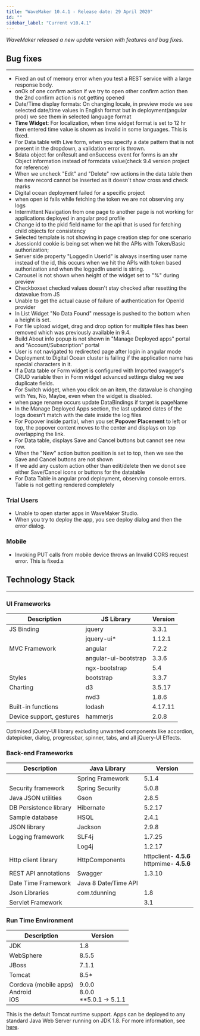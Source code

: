 ```yaml
---
title: "WaveMaker 10.4.1 - Release date: 29 April 2020"
id: ""
sidebar_label: "Current v10.4.1"
---
```

*WaveMaker released a new update version with features and bug fixes.*

## Bug fixes

---

- Fixed an out of memory error when you test a REST service with a large response body.
- onOk of one confirm action if we try to open other confirm action then the 2nd confirm action is not getting opened
- Date/Time display formats: On changing locale, in preview mode we see selected date/time values in English format but in deployment(angular prod) we see them in selected language format
- **Time Widget**: For localization, when time widget format is set to 12 hr then entered time value is shown as invalid in some languages. This is fixed.
- For Data table with Live form, when you specify a date pattern that is not present in the dropdown, a validation error is thrown.
- $data object for onResult and onSuccess event for forms is an xhr Object information instead of formdata value(check 9.4 version project for reference)
- When we uncheck "Edit" and "Delete" row actions in the data table then the new record cannot be inserted as it doesn't show cross and check marks
- Digital ocean deployment failed for a specific project
- when open id fails while fetching the token we are not observing any logs
- Intermittent Navigation from one page to another page is not working for applications deployed in angular prod profile
- Change id to the pkId field name for the api that is used for fetching child objects for consistency
- Selected template is not showing in page creation step for one scenario
- JsessionId cookie is being set when we hit the APIs with Token/Basic authorization;
- Server side property "LoggedIn UserId" is always inserting user name instead of the id, this occurs when we hit the APIs with token based authorization and when the loggedIn userid is string.
- Carousel is not shown when height of the widget set to "%" during preview
- Checkboxset checked values doesn't stay checked after resetting the datavalue from JS
- Unable to get the actual cause of failure of authentication for OpenId provider
- In List Widget "No Data Found" message is pushed to the bottom when a height is set.
- For file upload widget, drag and drop option for multiple files has been removed which was previously available in 9.4.
- Build About info popup is not shown in "Manage Deployed apps" portal and "Account/Subscription" portal
- User is not navigated to redirected page after login in angular mode
- Deployment to Digital Ocean cluster is failing if the application name has special characters in it.
- If a Data table or Form widget is configured with Imported swagger's CRUD variable then in Form widget advanced settings dialog we see duplicate fields.
- For Switch widget, when you click on an item, the datavalue is changing with Yes, No, Maybe, even when the widget is disabled.
- when page rename occurs update DataBindings if target is pageName
- In the Manage Deployed Apps section, the last updated dates of the logs doesn't match with the date inside the log files
- For Popover inside partial, when you set **Popover Placement** to left or top, the popover content moves to the center and displays on top overlapping the link.
- For Data table, displays Save and Cancel buttons but cannot see new row.
- When the "New" action button position is set to top, then we see the Save and Cancel buttons are not shown
- If we add any custom action other than edit/delete then we donot see either Save/Cancel icons or buttons for the datatable
- For Data Table in angular prod deployment, observing console errors. Table is not getting rendered completely

### Trial Users

- Unable to open starter apps in WaveMaker Studio.
- When you try to deploy the app, you see deploy dialog and then the error dialog.

### Mobile

- Invoking PUT calls from mobile device throws an Invalid CORS request error. This is fixed.s

## Technology Stack

---

### UI Frameworks

| Description | JS Library | Version |
| --- | --- | --- |
| JS Binding | jquery | 3.3.1 |
|  | jquery-ui* | 1.12.1 |
| MVC Framework | angular | 7.2.2 |
|  | angular-ui-bootstrap | 3.3.6 |
|  | ngx-bootstrap |5.4|
| Styles | bootstrap | 3.3.7 |
| Charting | d3 | 3.5.17 |
|  | nvd3 | 1.8.6 |
| Built-in functions | lodash | 4.17.11 |
| Device support, gestures | hammerjs | 2.0.8 |

Optimised jQuery-UI library excluding unwanted components like accordion, datepicker, dialog, progressbar, spinner, tabs, and all jQuery-UI Effects.

### Back-end Frameworks

| Description | Java Library | Version |
| --- | --- | --- |
|  | Spring Framework |5.1.4 |
| Security framework | Spring Security | 5.0.8 |
| Java JSON utilities | Gson |2.8.5 |
| DB Persistence library | Hibernate |5.2.17 |
| Sample database | HSQL |2.4.1 |
| JSON library | Jackson |2.9.8 |
| Logging framework | SLF4j |1.7.25 |
|  | Log4j | 1.2.17 |
| Http client library | HttpComponents |httpclient- **4.5.6** <br> httpmime- **4.5.6** |
| REST API annotations | Swagger | 1.3.10 |
| Date Time Framework | Java 8 Date/Time API |  |
| Json Libraries | com.tdunning |  1.8 |
| Servlet Framework |  | 3.1 |

### Run Time Environment

| Description | Version |
| --- | --- |
| JDK | 1.8 |
| WebSphere | 8.5.5 |
| JBoss | 7.1.1 |
| Tomcat | 8.5* |
| Cordova (mobile apps) <br> Android <br> iOS | 9.0.0 <br> 8.0.0   <br> **5.0.1 -> 5.1.1|


This is the default Tomcat runtime support. Apps can be deployed to any standard Java Web Server running on JDK 1.8. For more information, see [here](/learn/app-development/deployment/deployment-web-server).
